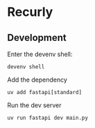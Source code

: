 # Recurly

## Development

Enter the devenv shell:

```
devenv shell
```

Add the dependency

```
uv add fastapi[standard]
```

Run the dev server

```
uv run fastapi dev main.py
```

